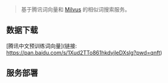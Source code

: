 > 基于腾讯词向量和 [Milvus](https://milvus.io/cn/docs) 的相似词搜索服务。

## 数据下载

[腾讯中文预训练词向量](链接: https://pan.baidu.com/s/1Xud2TTo861hkdvjleDXslg?pwd=qnft)

## 服务部署

